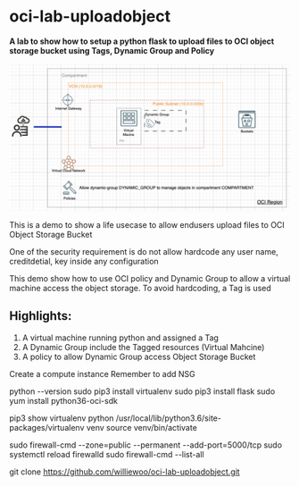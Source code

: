 # oci-lab-uploadobject
**A lab to show how to setup a python flask to upload files to OCI object storage bucket using Tags, Dynamic Group and Policy**

![img](drawio/Overview_Diagram.png)

This is a demo to show a life usecase to allow endusers upload files to OCI Object Storage Bucket

One of the security requirement is do not allow hardcode any user name, creditdetial, key inside any configuration 

This demo show how to use OCI policy and Dynamic Group to allow a virtual machine access the object storage.
To avoid hardcoding, a Tag is used

## Highlights:
1. A virtual machine running python and assigned a Tag
2. A Dynamic Group include the Tagged resources (Virtual Mahcine)
3. A policy to allow Dynamic Group access Object Storage Bucket


Create a compute instance
Remember to add NSG

python --version
sudo pip3 install virtualenv
sudo pip3 install flask
sudo yum install python36-oci-sdk

pip3 show virtualenv
python /usr/local/lib/python3.6/site-packages/virtualenv venv
source venv/bin/activate

sudo firewall-cmd --zone=public --permanent --add-port=5000/tcp
sudo systemctl reload firewalld
sudo firewall-cmd --list-all

git clone https://github.com/williewoo/oci-lab-uploadobject.git